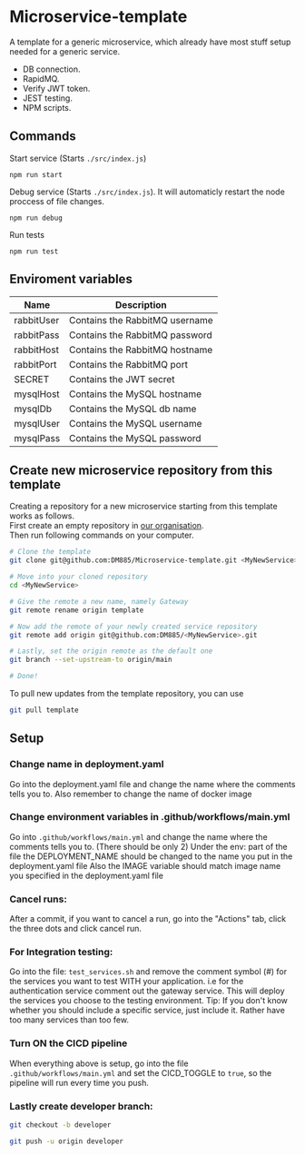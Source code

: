 # Microservice-template
A template for a generic microservice, which already have most stuff setup needed for a generic service.
- DB connection.
- RapidMQ.
- Verify JWT token.
- JEST testing.
- NPM scripts.

## Commands
Start service (Starts `./src/index.js`)
```
npm run start
```


Debug service (Starts `./src/index.js`). It will automaticly restart the node proccess of file changes.
```
npm run debug
```

Run tests
```
npm run test
```

## Enviroment variables
| Name       | Description                    |
|------------|--------------------------------|
| rabbitUser | Contains the RabbitMQ username |
| rabbitPass | Contains the RabbitMQ password |
| rabbitHost | Contains the RabbitMQ hostname |
| rabbitPort | Contains the RabbitMQ port     |
| SECRET     | Contains the JWT secret        |
| mysqlHost  | Contains the MySQL hostname    |
| mysqlDb    | Contains the MySQL db name     |
| mysqlUser  | Contains the MySQL username    |
| mysqlPass  | Contains the MySQL password    |


## Create new microservice repository from this template
Creating a repository for a new microservice starting from this template works as follows.  
First create an empty repository in [our organisation](https://github.com/DM885).  
Then run following commands on your computer.
```sh
# Clone the template
git clone git@github.com:DM885/Microservice-template.git <MyNewService>

# Move into your cloned repository
cd <MyNewService>

# Give the remote a new name, namely Gateway
git remote rename origin template

# Now add the remote of your newly created service repository
git remote add origin git@github.com:DM885/<MyNewService>.git

# Lastly, set the origin remote as the default one
git branch --set-upstream-to origin/main

# Done!
```

To pull new updates from the template repository, you can use
```sh
git pull template
```

## Setup
### Change name in deployment.yaml
Go into the deployment.yaml file and change the name where the comments tells you to.
Also remember to change the name of docker image

### Change environment variables in .github/workflows/main.yml
Go into `.github/workflows/main.yml` and change the name where the comments tells you to. (There should be only 2)
Under the env: part of the file the DEPLOYMENT_NAME should be changed to the name you put in the deployment.yaml file
Also the IMAGE variable should match image name you specified in the deployment.yaml file

### Cancel runs:
After a commit, if you want to cancel a run, go into the "Actions" tab, click the three dots and click cancel run.

### For Integration testing:
Go into the file: `test_services.sh` and remove the comment symbol (#) for the services you want to test WITH your application.
i.e for the authentication service comment out the gateway service.
This will deploy the services you choose to the testing environment.
Tip: If you don't know whether you should include a specific service, just include it. Rather have too many services than too few.

### Turn ON the CICD pipeline
When everything above is setup, go into the file `.github/workflows/main.yml` and set the CICD_TOGGLE to `true`, so the pipeline will run every time you push.

### Lastly create developer branch:

```bash
git checkout -b developer
```

```bash
git push -u origin developer
```



